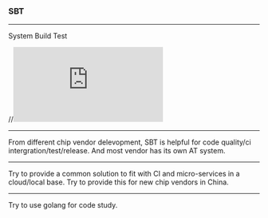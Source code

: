 ### SBT

---
System Build Test

//![arch](https://github.com/bluefalconjun/ESAT/blob/master/docs/esat.pdf)

---
From different chip vendor delevopment, SBT is helpful for code quality/ci intergration/test/release. And most vendor has its own AT system.

---
Try to provide a common solution to fit with CI and micro-services in a cloud/local base.
Try to provide this for new chip vendors in China.

---
Try to use golang for code study.